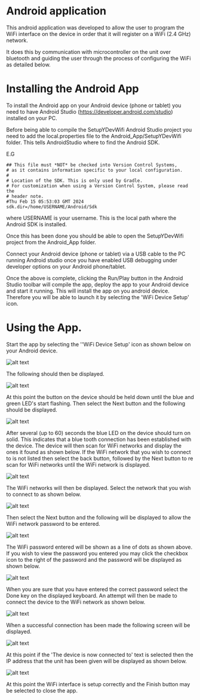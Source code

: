 # Android application
This android application was developed to allow the user to program the  
WiFi interface on the device in order that it will register on a
WiFi (2.4 GHz) network.

It does this by communication with microcontroller on the unit
over bluetooth and guiding the user through the process of configuring the
WiFi as detailed below.

# Installing the Android App
To install the Android app on your Android device (phone or tablet) you need to
have Android Studio (https://developer.android.com/studio) installed on your PC.

Before being able to compile the SetupYDevWifi Android Studio project 
you need to add the local.properties file to the Android_App/SetupYDevWifi
folder. This tells AndroidStudio where to find the Android SDK.

E.G

```
## This file must *NOT* be checked into Version Control Systems,
# as it contains information specific to your local configuration.
#
# Location of the SDK. This is only used by Gradle.
# For customization when using a Version Control System, please read the
# header note.
#Thu Feb 15 05:53:03 GMT 2024
sdk.dir=/home/USERNAME/Android/Sdk
```

where USERNAME is your username. This is the local path where the Android SDK is installed.


Once this has been done you should be able to open the SetupYDevWifi project from the
Android_App folder. 

Connect your Android device (phone or tablet) via a USB cable to the PC running Android studio once you
have enabled USB debugging under developer options on your Android phone/tablet.

Once the above is complete, clicking the Run/Play button in the Android Studio toolbar will compile the app, deploy the app to your Android device and start it running. This will install the app on you android device. Therefore you will be able to launch it by selecting the 'WiFi Device Setup' icon.


# Using the App.
Start the app by selecting the ''WiFi Device Setup' icon as shown below on
your Android device.

![alt text](images/icon.png "Android App Icon")

The following should then be displayed.

![alt text](images/1.jpg "Step 1")

At this point the button on the device should be held down until the blue and green LED's start flashing. Then select the Next button and the following should be displayed.

![alt text](images/2.jpg "Step 2")

After several (up to 60) seconds the blue LED on the device should turn on solid. This indicates that a blue tooth connection has been established with the device. The device will then scan for WiFi networks and display the ones it found as shown below. If the WiFi network that you wish to connect to is not listed then select the back button, followed by the Next button to re scan for WiFi networks until the WiFi network is displayed.

![alt text](images/3.jpg "Step 3")

The WiFi networks will then be displayed. Select the network that you wish to connect to as shown below.

![alt text](images/4.jpg "Step 4")

Then select the Next button and the following will be displayed to allow the WiFi network password to be entered.

![alt text](images/5.jpg "Step 5")

The WiFi password entered will be shown as a line of dots as shown above.
If you wish to view the password you entered you may click the checkbox icon to the right of the password and the password will be displayed as shown below.

![alt text](images/6.jpg "Step 6")

When you are sure that you have entered the correct password select the Done key on the displayed keyboard. An attempt will then be made to connect the device to the WiFi network as shown below.

![alt text](images/7.jpg "Step 7")

When a successful connection has been made the following screen will be displayed.

![alt text](images/8.jpg "Step 8")

At this point if the 'The device is now connected to' text is selected then the IP address that the unit has been given will be displayed as shown below.

![alt text](images/9.jpg "Step 9")

At this point the WiFi interface is setup correctly and the Finish button may be selected to close the app.
